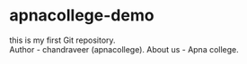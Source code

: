 # apnacollege-demo
this is my first Git repository.
<br>
Author - chandraveer (apnacollege).
About us - Apna college.

